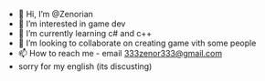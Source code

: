 - 👋 Hi, I’m @Zenorian
- 👀 I’m interested in game dev
- 🌱 I’m currently learning c# and c++
- 💞️ I’m looking to collaborate on creating game vith some people 
- 📫 How to reach me - email 333zenor333@gmail.com
- sorry for my english (its discusting)

<!---
Zenorian/Zenorian is a ✨ special ✨ repository because its `README.md` (this file) appears on your GitHub profile.
You can click the Preview link to take a look at your changes.
--->
